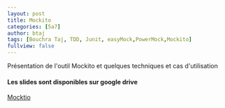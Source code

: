 ```yaml
---
layout: post
title: Mockito
categories: [5a7]
author: btaj
tags: [Bouchra Taj, TDD, Junit, easyMock,PowerMock,Mockito]
fullview: false
---
```

Présentation de l'outil Mockito et quelques techniques et cas d'utilisation



#### Les slides sont disponibles sur google drive

<div class="drive_chip">
	<a href="https://docs.google.com/presentation/d/16_yfNiFhHtTVXrNCU_akJvQFYhOR_MnMTeCWe-k5ZfQ/edit?usp=drive_web" target="_blank">
     <span dir="ltr">Mocktio</span>
	</a>
</div>
